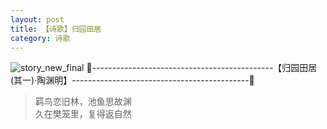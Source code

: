 ```yaml
---
layout: post
title: 【诗歌】归园田居
category: 诗歌
---
```

![story_new_final](http://rdr022gcy.hd-bkt.clouddn.com/img/story_new_final_0322.png)
🍑---------------------------------------------【归园田居(其一)·陶渊明】--------------------------------------------🍑
>羁鸟恋旧林，池鱼思故渊<br/>
>久在樊笼里，复得返自然<br/>


